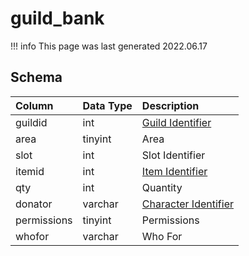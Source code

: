 # guild_bank

!!! info
	This page was last generated 2022.06.17

## Schema

| Column | Data Type | Description |
| :--- | :--- | :--- |
| guildid | int | [Guild Identifier](guilds.md) |
| area | tinyint | Area |
| slot | int | Slot Identifier |
| itemid | int | [Item Identifier](../../schema/items/items.md) |
| qty | int | Quantity |
| donator | varchar | [Character Identifier](../../schema/characters/character_data.md) |
| permissions | tinyint | Permissions |
| whofor | varchar | Who For |

